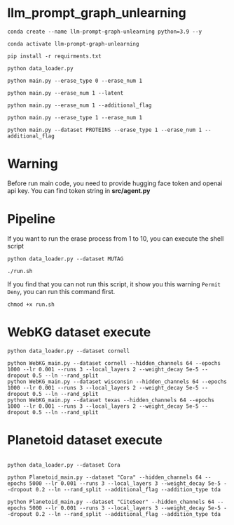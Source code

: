 # llm_prompt_graph_unlearning

```shell
conda create --name llm-prompt-graph-unlearning python=3.9 --y

conda activate llm-prompt-graph-unlearning

pip install -r requirments.txt

python data_loader.py

python main.py --erase_type 0 --erase_num 1

python main.py --erase_num 1 --latent

python main.py --erase_num 1 --additional_flag

python main.py --erase_type 1 --erase_num 1

python main.py --dataset PROTEINS --erase_type 1 --erase_num 1 --additional_flag
```

# Warning

Before run main code, you need to provide hugging face token and openai api key. You can find token string in **src/agent.py**

# Pipeline

If you want to run the erase process from 1 to 10, you can execute the shell script

```shell
python data_loader.py --dataset MUTAG

./run.sh
```

If you find that you can not run this script, it show you this warning `Permit Deny`, you can run this command first.

```shell
chmod +x run.sh
```

# WebKG dataset execute

```shell
python data_loader.py --dataset cornell

python WebKG_main.py --dataset cornell --hidden_channels 64 --epochs 1000 --lr 0.001 --runs 3 --local_layers 2 --weight_decay 5e-5 --dropout 0.5 --ln --rand_split
python WebKG_main.py --dataset wisconsin --hidden_channels 64 --epochs 1000 --lr 0.001 --runs 3 --local_layers 2 --weight_decay 5e-5 --dropout 0.5 --ln --rand_split
python WebKG_main.py --dataset texas --hidden_channels 64 --epochs 1000 --lr 0.001 --runs 3 --local_layers 2 --weight_decay 5e-5 --dropout 0.5 --ln --rand_split
```

# Planetoid dataset execute

```shell

python data_loader.py --dataset Cora

python Planetoid_main.py --dataset "Cora" --hidden_channels 64 --epochs 5000 --lr 0.001 --runs 3 --local_layers 3 --weight_decay 5e-5 --dropout 0.2 --ln --rand_split --additional_flag --addition_type tda 

python Planetoid_main.py --dataset "CiteSeer" --hidden_channels 64 --epochs 5000 --lr 0.001 --runs 3 --local_layers 3 --weight_decay 5e-5 --dropout 0.2 --ln --rand_split --additional_flag --addition_type tda 
```